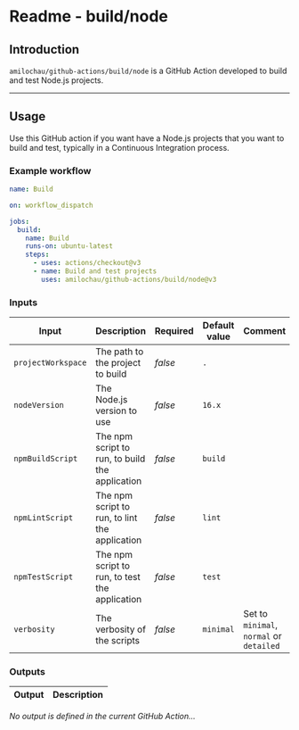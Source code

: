 # Readme - build/node

## Introduction

`amilochau/github-actions/build/node` is a GitHub Action developed to build and test Node.js projects.

---

## Usage

Use this GitHub action if you want have a Node.js projects that you want to build and test, typically in a Continuous Integration process.

### Example workflow

```yaml
name: Build

on: workflow_dispatch

jobs:
  build:
    name: Build
    runs-on: ubuntu-latest
    steps:
      - uses: actions/checkout@v3
      - name: Build and test projects
        uses: amilochau/github-actions/build/node@v3
```

### Inputs

| Input | Description | Required | Default value | Comment |
| ----- | ----------- | -------- | ------------- | ------- |
| `projectWorkspace` | The path to the project to build | *false* | `.` |
| `nodeVersion` | The Node.js version to use | *false* | `16.x` |
| `npmBuildScript` | The npm script to run, to build the application | *false* | `build` |
| `npmLintScript` | The npm script to run, to lint the application | *false* | `lint` |
| `npmTestScript` | The npm script to run, to test the application | *false* | `test` |
| `verbosity` | The verbosity of the scripts | *false* | `minimal` | Set to `minimal`, `normal` or `detailed` |

### Outputs

| Output | Description |
| ------ | ----------- |

*No output is defined in the current GitHub Action...*
